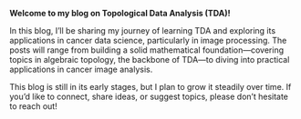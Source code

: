 **Welcome to my blog on Topological Data Analysis (TDA)!**

In this blog, I’ll be sharing my journey of learning TDA and exploring its applications in cancer data science, particularly in image processing. The posts will range from building a solid mathematical foundation—covering topics in algebraic topology, the backbone of TDA—to diving into practical applications in cancer image analysis.

This blog is still in its early stages, but I plan to grow it steadily over time. If you’d like to connect, share ideas, or suggest topics, please don’t hesitate to reach out!
